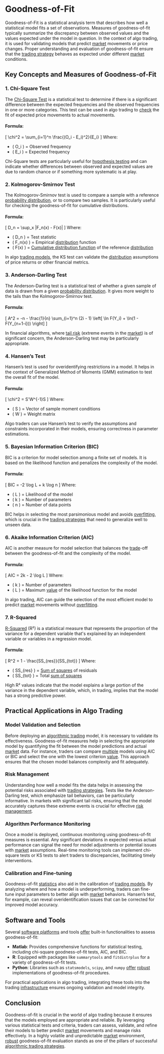 # Goodness-of-Fit

Goodness-of-Fit is a statistical analysis term that describes how well a statistical model fits a set of observations. Measures of goodness-of-fit typically summarize the discrepancy between observed values and the values expected under the model in question. In the context of algo trading, it is used for validating models that predict [market](../m/market.md) movements or price changes. Proper understanding and evaluation of goodness-of-fit ensure that the [trading strategy](../t/trading_strategy.md) behaves as expected under different [market](../m/market.md) conditions.

## Key Concepts and Measures of Goodness-of-Fit

### 1. **Chi-Square Test**

The [Chi-Square Test](../c/chi-square_test.md) is a statistical test to determine if there is a significant difference between the expected frequencies and the observed frequencies in one or more categories. This test can be used in algo trading to [check](../c/check.md) the fit of expected price movements to actual movements.

#### Formula:
\[ \chi^2 = \sum_{i=1}^n \frac{(O_i - E_i)^2}{E_i} \]
Where:
- \( O_i \) = Observed frequency
- \( E_i \) = Expected frequency

Chi-Square tests are particularly useful for [hypothesis testing](../h/hypothesis_testing.md) and can indicate whether differences between observed and expected values are due to random chance or if something more systematic is at play.

### 2. **Kolmogorov-Smirnov Test**

The Kolmogorov-Smirnov test is used to compare a sample with a reference [probability distribution](../p/probability_distribution.md), or to compare two samples. It is particularly useful for checking the goodness-of-fit for cumulative distributions.

#### Formula:
\[ D_n = \sup_x |F_n(x) - F(x)| \]
Where:
- \( D_n \) = Test statistic
- \( F_n(x) \) = Empirical [distribution](../d/distribution.md) function
- \( F(x) \) = [Cumulative distribution function](../c/cumulative_distribution_function_in_trading.md) of the reference [distribution](../d/distribution.md)

In algo [trading models](../t/trading_models.md), the KS test can validate the [distribution](../d/distribution.md) assumptions of price returns or other financial metrics.

### 3. **Anderson-Darling Test**

The Anderson-Darling test is a statistical test of whether a given sample of data is drawn from a given [probability distribution](../p/probability_distribution.md). It gives more weight to the tails than the Kolmogorov-Smirnov test.

#### Formula:
\[ A^2 = -n - \frac{1}{n} \sum_{i=1}^n (2i - 1) \left[ \ln F(Y_i) + \ln(1 - F(Y_{n+1-i})) \right] \]

In financial algorithms, where [tail risk](../t/tail_risk.md) (extreme events in the [market](../m/market.md)) is of significant concern, the Anderson-Darling test may be particularly appropriate.

### 4. **Hansen’s Test**

Hansen’s test is used for overidentifying restrictions in a model. It helps in the context of Generalized Method of Moments (GMM) estimation to test the overall fit of the model.

#### Formula:
\[ \chi^2 = S'W^{-1}S \]
Where:
- \( S \) = Vector of sample moment conditions
- \( W \) = Weight matrix

Algo traders can use Hansen’s test to verify the assumptions and constraints incorporated in their models, ensuring correctness in parameter estimations.

### 5. **Bayesian Information Criterion (BIC)**

BIC is a criterion for model selection among a finite set of models. It is based on the likelihood function and penalizes the complexity of the model.

#### Formula:
\[ BIC = -2 \log L + k \log n \]
Where:
- \( L \) = Likelihood of the model
- \( k \) = Number of parameters
- \( n \) = Number of data points

BIC helps in selecting the most parsimonious model and avoids [overfitting](../o/overfitting.md), which is crucial in the [trading strategies](../t/trading_strategies.md) that need to generalize well to unseen data.

### 6. **Akaike Information Criterion (AIC)**

AIC is another measure for model selection that balances the [trade](../t/trade.md)-off between the goodness-of-fit and the complexity of the model.

#### Formula:
\[ AIC = 2k - 2 \log L \]
Where:
- \( k \) = Number of parameters
- \( L \) = Maximum [value](../v/value.md) of the likelihood function for the model

In algo trading, AIC can guide the selection of the most efficient model to predict [market](../m/market.md) movements without [overfitting](../o/overfitting.md).

### 7. **R-Squared**

[R-Squared](../r/r-squared_in_trading.md) (R²) is a statistical measure that represents the proportion of the variance for a dependent variable that's explained by an independent variable or variables in a regression model.

#### Formula:
\[ R^2 = 1 - \frac{SS_{res}}{SS_{tot}} \]
Where:
- \( SS_{res} \) = [Sum of squares](../s/sum_of_squares.md) of residuals
- \( SS_{tot} \) = Total [sum of squares](../s/sum_of_squares.md)

High R² values indicate that the model explains a large portion of the variance in the dependent variable, which, in trading, implies that the model has a strong predictive power.

## Practical Applications in Algo Trading

### Model Validation and Selection

Before deploying an [algorithmic trading](../a/accountability.md) model, it is necessary to validate its effectiveness. Goodness-of-fit measures help in selecting the appropriate model by quantifying the fit between the model predictions and actual [market](../m/market.md) data. For instance, traders can compare [multiple](../m/multiple.md) models using AIC or BIC and select the one with the lowest criterion [value](../v/value.md). This approach ensures that the chosen model balances complexity and fit adequately.

### Risk Management

Understanding how well a model fits the data helps in assessing the potential risks associated with [trading strategies](../t/trading_strategies.md). Tests like the Anderson-Darling test, which emphasize tail behaviors, can be particularly informative. In markets with significant tail risks, ensuring that the model accurately captures these extreme events is crucial for effective [risk management](../r/risk_management.md).

### Algorithm Performance Monitoring

Once a model is deployed, continuous monitoring using goodness-of-fit measures is essential. Any significant deviations in expected versus actual performance can signal the need for model adjustments or potential issues with [market](../m/market.md) assumptions. Real-time monitoring tools can implement chi-square tests or KS tests to alert traders to discrepancies, facilitating timely interventions.

### Calibration and Fine-tuning

Goodness-of-fit [statistics](../s/statistics.md) also aid in the calibration of [trading models](../t/trading_models.md). By analyzing where and how a model is underperforming, traders can fine-tune input parameters to better align with [market](../m/market.md) behaviors. Hansen’s test, for example, can reveal overidentification issues that can be corrected for improved model accuracy.

## Software and Tools

Several [software platforms](../s/software_platforms_for_trading.md) and tools [offer](../o/offer.md) built-in functionalities to assess goodness-of-fit:

- **Matlab**: Provides comprehensive functions for statistical testing, including chi-square goodness-of-fit tests, AIC, and BIC.
- **R**: Equipped with packages like `summarytools` and `fitdistrplus` for a variety of goodness-of-fit tests.
- **Python**: Libraries such as `statsmodels`, `scipy`, and `numpy` [offer](../o/offer.md) [robust](../r/robust.md) implementations of goodness-of-fit procedures.

For practical applications in algo trading, integrating these tools into the trading [infrastructure](../i/infrastructure.md) ensures ongoing validation and model integrity.

## Conclusion

Goodness-of-fit is crucial in the world of algo trading because it ensures that the models employed are appropriate and reliable. By leveraging various statistical tests and criteria, traders can assess, validate, and refine their models to better predict [market](../m/market.md) movements and manage risks effectively. In a highly volatile and unpredictable [market](../m/market.md) environment, [robust](../r/robust.md) goodness-of-fit evaluation stands as one of the pillars of successful [algorithmic trading strategies](../a/algorithmic_trading_strategies.md).